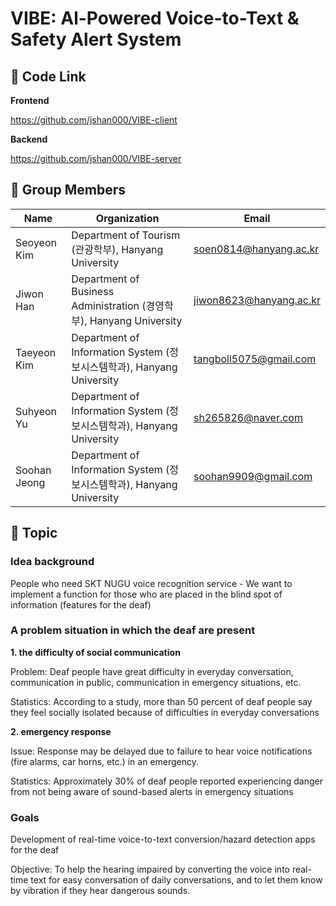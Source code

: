 # VIBE: Al-Powered Voice-to-Text & Safety Alert System

## 🔗 Code Link

**Frontend**

https://github.com/jshan000/VIBE-client

**Backend**

https://github.com/jshan000/VIBE-server


## 📢 Group Members

| Name          | Organization                                              | Email                        |
|---------------|-----------------------------------------------------------|------------------------------|
| Seoyeon Kim   | Department of Tourism (관광학부), Hanyang University       | soen0814@hanyang.ac.kr        |
| Jiwon Han     | Department of Business Administration (경영학부), Hanyang University | jiwon8623@hanyang.ac.kr       |
| Taeyeon Kim   | Department of Information System (정보시스템학과), Hanyang University | tangboll5075@gmail.com        |
| Suhyeon Yu     | Department of Information System (정보시스템학과), Hanyang University | sh265826@naver.com            |
| Soohan Jeong  | Department of Information System (정보시스템학과), Hanyang University | soohan9909@gmail.com          |



## 📖 Topic

### Idea background

People who need SKT NUGU voice recognition service - We want to implement a function for those who are placed in the blind spot of information (features for the deaf)

### A problem situation in which the deaf are present

**1. the difficulty of social communication**

Problem: Deaf people have great difficulty in everyday conversation, communication in public, communication in emergency situations, etc.

Statistics: According to a study, more than 50 percent of deaf people say they feel socially isolated because of difficulties in everyday conversations

**2. emergency response**

Issue: Response may be delayed due to failure to hear voice notifications (fire alarms, car horns, etc.) in an emergency.

Statistics: Approximately 30% of deaf people reported experiencing danger from not being aware of sound-based alerts in emergency situations

### Goals

Development of real-time voice-to-text conversion/hazard detection apps for the deaf

Objective: To help the hearing impaired by converting the voice into real-time text for easy conversation of daily conversations, and to let them know by vibration if they hear dangerous sounds.
